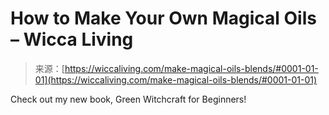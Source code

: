 <!--yml
category: 未分类
date: 2024-06-12 18:26:21
-->

# How to Make Your Own Magical Oils – Wicca Living

> 来源：[https://wiccaliving.com/make-magical-oils-blends/#0001-01-01](https://wiccaliving.com/make-magical-oils-blends/#0001-01-01)

Check out my new book, Green Witchcraft for Beginners!